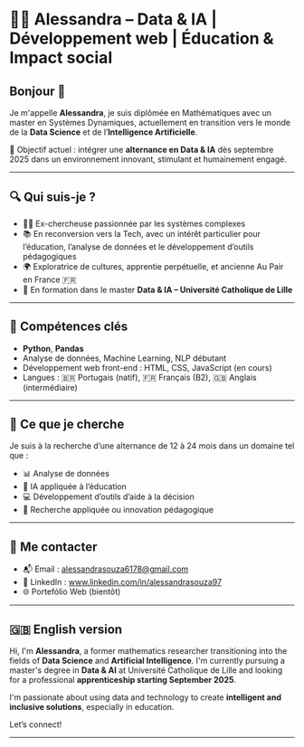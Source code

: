 # 👩‍💻 Alessandra – Data & IA | Développement web | Éducation & Impact social

## Bonjour 👋

Je m'appelle **Alessandra**, je suis diplômée en Mathématiques avec un master en Systèmes Dynamiques, actuellement en transition vers le monde de la **Data Science** et de l’**Intelligence Artificielle**.

🎯 Objectif actuel : intégrer une **alternance en Data & IA** dès septembre 2025 dans un environnement innovant, stimulant et humainement engagé.

---

## 🔍 Qui suis-je ?

- 👩‍🎓 Ex-chercheuse passionnée par les systèmes complexes
- 📚 En reconversion vers la Tech, avec un intérêt particulier pour l’éducation, l’analyse de données et le développement d’outils pédagogiques
- 🌍 Exploratrice de cultures, apprentie perpétuelle, et ancienne Au Pair en France 🇫🇷
- 🧠 En formation dans le master **Data & IA – Université Catholique de Lille**

---

## 🧠 Compétences clés

- **Python**, **Pandas**
- Analyse de données, Machine Learning, NLP débutant
- Développement web front-end : HTML, CSS, JavaScript (en cours)
- Langues : 🇧🇷 Portugais (natif), 🇫🇷 Français (B2), 🇬🇧 Anglais (intermédiaire)

---

## 🌱 Ce que je cherche

Je suis à la recherche d’une alternance de 12 à 24 mois dans un domaine tel que :
- 📊 Analyse de données
- 🧠 IA appliquée à l’éducation
- 💻 Développement d’outils d’aide à la décision
- 🧪 Recherche appliquée ou innovation pédagogique

---

## 🤝 Me contacter

- 📬 Email : alessandrasouza6178@gmail.com
- 🔗 LinkedIn : www.linkedin.com/in/alessandrasouza97
- 🌐 Portefólio Web (bientôt)

---

## 🇬🇧 English version

Hi, I'm **Alessandra**, a former mathematics researcher transitioning into the fields of **Data Science** and **Artificial Intelligence**. I'm currently pursuing a master's degree in **Data & AI** at Université Catholique de Lille and looking for a professional **apprenticeship starting September 2025**.

I'm passionate about using data and technology to create **intelligent and inclusive solutions**, especially in education.

Let’s connect!

---

